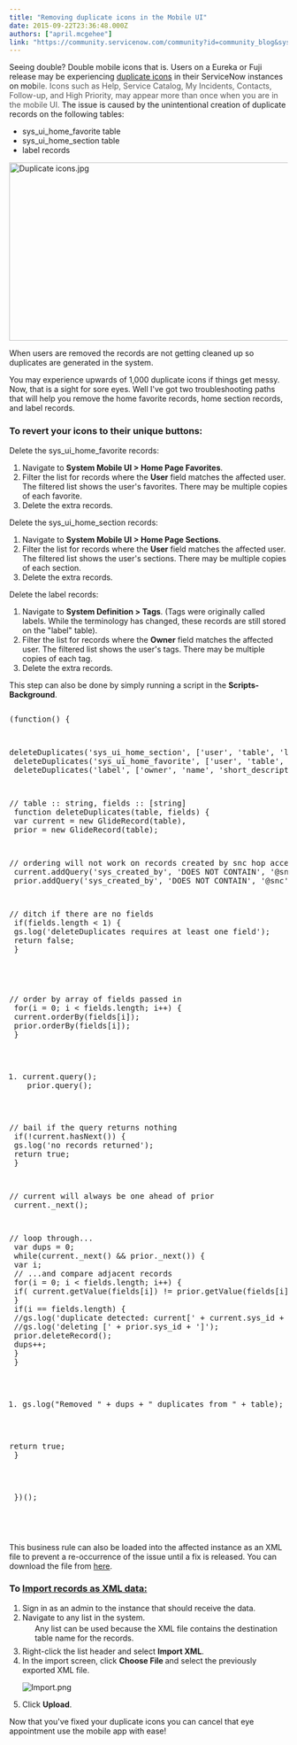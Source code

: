 ```yaml
---
title: "Removing duplicate icons in the Mobile UI"
date: 2015-09-22T23:36:48.000Z
authors: ["april.mcgehee"]
link: "https://community.servicenow.com/community?id=community_blog&sys_id=5ded2ee9dbd0dbc01dcaf3231f96196c"
---
```

<p>Seeing double? Double mobile icons that is. Users on a Eureka or Fuji release may be experiencing <a title="i.service-now.com/kb_view.do?sysparm_article=KB0546754" href="https://hi.service-now.com/kb_view.do?sysparm_article=KB0546754">duplicate icons</a> in their ServiceNow instances on mob<span style="color: #575757;">ile. </span><span style="color: #575757;">Icons such as Help, Service Catalog, My Incidents, Contacts, Follow-up, and High Priority, may appear more than once when you are in the mobile UI.</span> The issue is caused by the unintentional creation of duplicate records on the following tables:</p><ul style="list-style-type: disc;"><li>sys_ui_home_favorite table</li><li>sys_ui_home_section table</li><li>label records</li></ul><p></p><p><img   alt="Duplicate icons.jpg" class="image-0 jive-image" src="d0919906db581b04ed6af3231f961982.iix" style="height: 322px; width: 620px; display: block; margin-left: auto; margin-right: auto;"/></p><p>When users are removed the records are not getting cleaned up so duplicates are generated in the system.</p><p>You may experience upwards of 1,000 duplicate icons if things get messy. Now, that is a sight for sore eyes. Well I've got two troubleshooting paths that will help you remove the home favorite records, home section records, and label records.</p><p></p><h3>To revert your icons to their unique buttons:</h3><p>Delete the sys_ui_home_favorite records:</p><ol><li>Navigate to <strong>System Mobile UI &gt; Home Page Favorites</strong>.</li><li>Filter the list for records where the <strong>User</strong> field matches the affected user. The filtered list shows the user's favorites. There may be multiple copies of each favorite.</li><li>Delete the extra records.</li></ol><p>Delete the sys_ui_home_section records:</p><ol><li>Navigate to <strong>System Mobile UI &gt; Home Page Sections</strong>.</li><li>Filter the list for records where the <strong>User</strong> field matches the affected user. The filtered list shows the user's sections. There may be multiple copies of each section.</li><li>Delete the extra records.</li></ol><p>Delete the label records:</p><ol><li>Navigate to <strong>System Definition &gt; Tags</strong>. (Tags were originally called labels. While the terminology has changed, these records are still stored on the "label" table).</li><li>Filter the list for records where the <strong>Owner</strong> field matches the affected user. The filtered list shows the user's tags. There may be multiple copies of each tag.</li><li>Delete the extra records.</li></ol><p></p><p>This step can also be done by simply running a script in the <strong>Scripts- Background</strong>.</p><pre __default_attr="plain" __jive_macro_name="code" class="_jivemacro_uid_14430434564007188 jive_text_macro jive_macro_code" jivemacro_uid="_14430434564007188">
<p class="p1">(function() {</p>
<p class="p1">deleteDuplicates('sys_ui_home_section', ['user', 'table', 'label']);<span class="s1"><br/> </span>deleteDuplicates('sys_ui_home_favorite', ['user', 'table', 'label', 'icon']);<span class="s1"><br/> </span>deleteDuplicates('label', ['owner', 'name', 'short_description', 'background_color', 'color', 'icon']);</p>
<p class="p1">// table :: string, fields :: [string]<span class="s1"><br/> </span>function deleteDuplicates(table, fields) {<span class="s1"><br/> </span>var current = new GlideRecord(table),<span class="s1"><br/> </span>prior = new GlideRecord(table);</p>
<p class="p1">// ordering will not work on records created by snc hop access due to missing sys_user records<span class="s1"><br/> </span>current.addQuery('sys_created_by', 'DOES NOT CONTAIN', '@snc');<span class="s1"><br/> </span>prior.addQuery('sys_created_by', 'DOES NOT CONTAIN', '@snc');</p>
<p class="p1">// ditch if there are no fields<span class="s1"><br/> </span>if(fields.length &lt; 1) {<span class="s1"><br/> </span>gs.log('deleteDuplicates requires at least one field');<span class="s1"><br/> </span>return false;<span class="s1"><br/> </span>}</p>
<p class="p2"></p>
<p class="p1">// order by array of fields passed in<span class="s1"><br/> </span>for(i = 0; i &lt; fields.length; i++) {<span class="s1"><br/> </span>current.orderBy(fields[i]);<span class="s1"><br/> </span>prior.orderBy(fields[i]);<span class="s1"><br/> </span>}</p>
<ol class="ol1">
<li>current.query();<span class="s1"><br/> </span>prior.query();</li>
</ol>
<p>// bail if the query returns nothing<span class="s1"><br/> </span>if(!current.hasNext()) {<span class="s1"><br/> </span>gs.log('no records returned');<span class="s1"><br/> </span>return true;<span class="s1"><br/> </span>}</p>
<p class="p1">// current will always be one ahead of prior<span class="s1"><br/> </span>current._next();</p>
<p class="p1">// loop through...<span class="s1"><br/> </span>var dups = 0;<span class="s1"><br/> </span>while(current._next() &amp;&amp; prior._next()) {<span class="s1"><br/> </span>var i;<span class="s1"><br/> </span>// ...and compare adjacent records<span class="s1"><br/> </span>for(i = 0; i &lt; fields.length; i++) {<span class="s1"><br/> </span>if( current.getValue(fields[i]) != prior.getValue(fields[i]) ) break;<span class="s1"><br/> </span>}<span class="s1"><br/> </span>if(i == fields.length) {<span class="s1"><br/> </span>//gs.log('duplicate detected: current[' + current.sys_id + '] prior[' + prior.sys_id + ']');<span class="s1"><br/> </span>//gs.log('deleting [' + prior.sys_id + ']');<span class="s1"><br/> </span>prior.deleteRecord();<span class="s1"><br/> </span>dups++;<span class="s1"><br/> </span>}<span class="s1"><br/> </span>}</p>
<ol class="ol1">
<li>gs.log("Removed " + dups + " duplicates from " + table);</li>
</ol>
<p class="p1">return true;<span class="s1"><br/> </span>}</p>
<p class="p1"><span class="s1"><br/> </span>})();</p>








</pre><p style="margin-bottom: 6.75pt; background: white;"></p><p></p><p>This business rule can also be loaded into the affected instance as an XML file to prevent a re-occurrence of the issue until a fix is released. You can download the file from <a title="i.service-now.com/kb_view.do?sysparm_article=KB0546754" href="https://hi.service-now.com/kb_view.do?sysparm_article=KB0546754">here</a>.</p><p></p><h3>To <a href="http://wiki.servicenow.com/index.php?title=Exporting_and_Importing_XML_Files#Import_Records_as_XML_Data" title="">Import records as XML data:</a></h3><ol><li>Sign in as an admin to the instance that should receive the data.</li><li>Navigate to any list in the system.<dl style="margin-bottom: 0.5em; margin-top: 0.2em;"><dd style="margin-bottom: 0.1em; margin-left: 1.6em;">Any list can be used because the XML file contains the destination table name for the records.</dd></dl></li><li>Right-click the list header and select <strong>Import XML</strong>.</li><li>In the import screen, click <strong>Choose File </strong>and select the previously exported XML file.<p><img   alt="Import.png" class="image-0 jive-image" src="0bfde44edb549304b322f4621f961977.iix" style="height: auto;"/></p></li><li>Click <strong>Upload</strong>.</li></ol><p></p><p>Now that you've fixed your duplicate icons you can cancel that eye appointment use the mobile app with ease!</p>